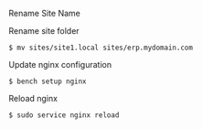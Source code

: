 Rename Site Name

Rename site folder
```console
$ mv sites/site1.local sites/erp.mydomain.com
```

Update nginx configuration 
```console
$ bench setup nginx
```

Reload nginx
```console
$ sudo service nginx reload
```
